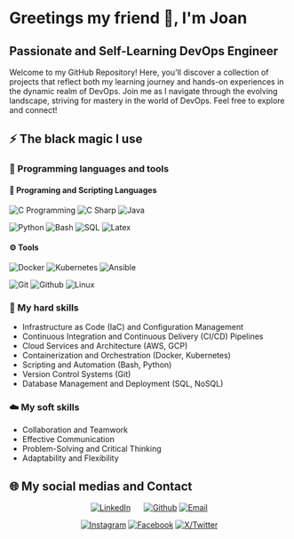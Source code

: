 # Greetings my friend 👋, I'm Joan

## Passionate and Self-Learning DevOps Engineer

Welcome to my GitHub Repository! Here, you'll discover a collection of projects that reflect both my learning journey and hands-on experiences in the dynamic realm of DevOps. Join me as I navigate through the evolving landscape, striving for mastery in the world of DevOps. Feel free to explore and connect!

## ⚡ The black magic I use

### 🔧 Programming languages and tools

#### 💾 Programing and Scripting Languages

![C Programming](https://img.shields.io/badge/C%20Programming-blue?style=for-the-badge&logo=C&logoColor=white)
![C Sharp](https://img.shields.io/badge/C%23%20Programming-purple?style=for-the-badge&logo=C%23&logoColor=white)
![Java](https://img.shields.io/badge/Java-e60000?style=for-the-badge&logo=openjdk&logoColor=white)

![Python](https://img.shields.io/badge/Python-339933?style=for-the-badge&logo=python&logoColor=white)
![Bash](https://img.shields.io/badge/BASH-grey?style=for-the-badge&logo=gnubash&logoColor=white)
![SQL](https://img.shields.io/badge/SQL-orange?style=for-the-badge&logo=amazondocumentdb&logoColor=white)
![Latex](https://img.shields.io/badge/LATEX-008080?style=for-the-badge&logo=latex&logoColor=white)

#### ⚙️ Tools

![Docker](https://img.shields.io/badge/Docker-blue?style=for-the-badge&logo=Docker&logoColor=white)
![Kubernetes](https://img.shields.io/badge/KUBERNETES-326CE5?style=for-the-badge&logo=kubernetes&logoColor=white)
![Ansible](https://img.shields.io/badge/ANSIBLE-black?style=for-the-badge&logo=Ansible&logoColor=white)

![Git](https://img.shields.io/badge/GIT-black?style=for-the-badge&logo=git)
![Github](https://img.shields.io/badge/GITHUB-6e5494?style=for-the-badge&logo=github)
![Linux](https://img.shields.io/badge/LINUX%20OS-black?style=for-the-badge&logo=linux&logoColor=white)

### 💪 My hard skills

- Infrastructure as Code (IaC) and Configuration Management
- Continuous Integration and Continuous Delivery (CI/CD) Pipelines
- Cloud Services and Architecture (AWS, GCP)
- Containerization and Orchestration (Docker, Kubernetes)
- Scripting and Automation (Bash, Python)
- Version Control Systems (Git)
- Database Management and Deployment (SQL, NoSQL)

### ☁️ My soft skills

- Collaboration and Teamwork
- Effective Communication
- Problem-Solving and Critical Thinking
- Adaptability and Flexibility

## 🌐 My social medias and Contact

<div style="text-align:center">
  <p align="center">
    <a style="padding-right: 20px;" href="https://www.linkedin.com/in/jfpedrogarcia"><img alt="LinkedIn" src="https://img.shields.io/badge/JOAN%20FRANCESC%20PEDRO%20GARCIA-0077B5?style=for-the-badge&logo=Linkedin&logoColor=white" /></a>
    <a href="https://www.github.com/joanfrancescpedro/"><img alt="Github" src="https://img.shields.io/badge/JOAN%20FRANCESC%20PEDRO%20GARCIA-6e5494?style=for-the-badge&logo=Github&logoColor=white"></a>
    <a href="mailto:joan.f.pedro@protonmail.com?subject=Let's%20go%20for%20a%20second%20breakfast"><img alt="Email" src="https://img.shields.io/badge/EMAIL%20ME-8B89CC?style=for-the-badge&logo=protonmail&logoColor=white" /> </a>
  </p>
  <p align="center">
    <a href="https://www.instagram.com/socunzombi/"><img alt="Instagram" src="https://img.shields.io/badge/SOCUNZOMBI-C13584?style=for-the-badge&logo=Instagram&logoColor=white"></a>
    <a href="https://www.facebook.com/socunzombi/"> <img alt="Facebook" src="https://img.shields.io/badge/SOCUNZOMBI-17A9FD?style=for-the-badge&logo=Facebook&logoColor=white" /></a>
    <a href="https://www.twitter.com/socunzombi/"><img alt="X/Twitter" src="https://img.shields.io/badge/SOCUNZOMBI-black?style=for-the-badge&logo=x&logoColor=white" /></a>
  </p>
</div>
